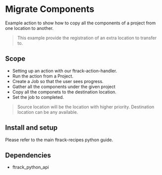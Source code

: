 # Migrate Components

Example action to show how to copy all the components of a project from
one location to another.

> This example provide the registration of an extra location to transfer
> to.

## Scope

-   Setting up an action with our ftrack-action-handler.
-   Run the action from a Project.
-   Create a Job so that the user sees progress.
-   Gather all the components under the given project
-   Copy all the componets to the destination location.
-   Set the job to completed.

> Source location will be the location with higher priority. Destination
> location can be any available.

## Install and setup

Please refer to the main ftrack-recipes python guide.

## Dependencies

-   ftrack_python_api